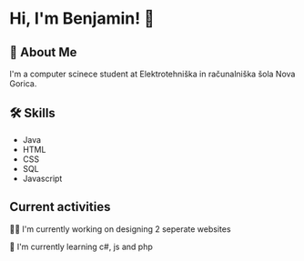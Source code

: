 
# Hi, I'm Benjamin! 👋


## 🚀 About Me
I'm a computer scinece student at Elektrotehniška in računalniška šola Nova Gorica.



## 🛠 Skills
- Java 
- HTML 
- CSS
- SQL
- Javascript

## Current activities
👩‍💻 I'm currently working on designing 2 seperate websites

🧠 I'm currently learning c#, js and php

<!---
benjaminplayer/benjaminplayer is a ✨ special ✨ repository because its `README.md` (this file) appears on your GitHub profile.
You can click the Preview link to take a look at your changes.
--->
